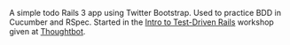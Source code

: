 A simple todo Rails 3 app using Twitter Bootstrap. Used to practice 
BDD in Cucumber and RSpec. Started in the
[Intro to Test-Driven Rails](https://workshops.thoughtbot.com/sections/50-intro-to-test-driven-rails)
workshop given at [Thoughtbot](http://thoughtbot.com/).
